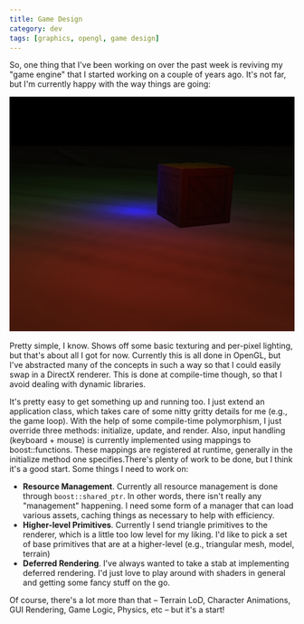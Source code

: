 ```yaml
---
title: Game Design
category: dev
tags: [graphics, opengl, game design]
---
```


So, one thing that I've been working on over the past week is reviving my "game engine" that I
started working on a couple of years ago. It's not far, but I'm currently happy with the way things
are going:

![Game Engine Screenshot](/assets/img/2010_Feb_01.jpg)

Pretty simple, I know. Shows off some basic texturing and per-pixel lighting, but that's about all I
got for now. Currently this is all done in OpenGL, but I've abstracted many of the concepts in such
a way so that I could easily swap in a DirectX renderer. This is done at compile-time though, so
that I avoid dealing with dynamic libraries.

It's pretty easy to get something up and running too. I just extend an application class, which
takes care of some nitty gritty details for me (e.g., the game loop). With the help of some
compile-time polymorphism, I just override three methods: initialize, update, and render. Also,
input handling (keyboard + mouse) is currently implemented using mappings to boost::functions. These
mappings are registered at runtime, generally in the initialize method one specifies.There's plenty
of work to be done, but I think it's a good start. Some things I need to work on:

- **Resource Management**. Currently all resource management is done through `boost::shared_ptr`. In
  other words, there isn't really any "management" happening. I need some form of a manager that can
  load various assets, caching things as necessary to help with efficiency.
- **Higher-level Primitives**. Currently I send triangle primitives to the renderer, which is a
  little too low level for my liking. I'd like to pick a set of base primitives that are at a
  higher-level (e.g., triangular mesh, model, terrain)
- **Deferred Rendering**. I've always wanted to take a stab at implementing deferred rendering. I'd
  just love to play around with shaders in general and getting some fancy stuff on the go.

Of course, there's a lot more than that – Terrain LoD, Character Animations, GUI Rendering, Game
Logic, Physics, etc – but it's a start!
